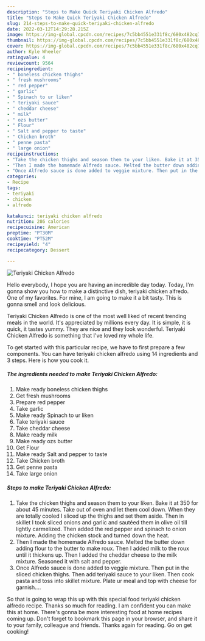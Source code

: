 ```yaml
---
description: "Steps to Make Quick Teriyaki Chicken Alfredo"
title: "Steps to Make Quick Teriyaki Chicken Alfredo"
slug: 214-steps-to-make-quick-teriyaki-chicken-alfredo
date: 2022-03-12T14:29:28.215Z
image: https://img-global.cpcdn.com/recipes/7c5bb4551e331f8c/680x482cq70/teriyaki-chicken-alfredo-recipe-main-photo.jpg
thumbnail: https://img-global.cpcdn.com/recipes/7c5bb4551e331f8c/680x482cq70/teriyaki-chicken-alfredo-recipe-main-photo.jpg
cover: https://img-global.cpcdn.com/recipes/7c5bb4551e331f8c/680x482cq70/teriyaki-chicken-alfredo-recipe-main-photo.jpg
author: Kyle Wheeler
ratingvalue: 4
reviewcount: 9564
recipeingredient:
- " boneless chicken thighs"
- " fresh mushrooms"
- " red pepper"
- " garlic"
- " Spinach to ur liken"
- " teriyaki sauce"
- " cheddar cheese"
- " milk"
- " ozs butter"
- " Flour"
- " Salt and pepper to taste"
- " Chicken broth"
- " penne pasta"
- " large onion"
recipeinstructions:
- "Take the chicken thighs and season them to your liken. Bake it at 350 for about 45 minutes. Take out of oven and let them cool down. When they are totally cooled I sliced up the thighs and set them aside. Then in skillet I took sliced onions and garlic and sautéed them in olive oil till lightly carmelized. Then added the red pepper and spinach to onion mixture. Adding the chicken stock and turned down the heat."
- "Then I made the homemade Alfredo sauce. Melted the butter down adding flour to the butter to make roux. Then I added milk to the roux until it thickens up. Then I added the cheddar cheese to the milk mixture. Seasoned it with salt and pepper."
- "Once Alfredo sauce is done added to veggie mixture. Then put in the sliced chicken thighs. Then add teriyaki sauce to your liken. Then cook pasta and toss into skillet mixture. Plate ur meal and top with cheese for garnish...."
categories:
- Recipe
tags:
- teriyaki
- chicken
- alfredo

katakunci: teriyaki chicken alfredo 
nutrition: 286 calories
recipecuisine: American
preptime: "PT30M"
cooktime: "PT52M"
recipeyield: "4"
recipecategory: Dessert

---
```



![Teriyaki Chicken Alfredo](https://img-global.cpcdn.com/recipes/7c5bb4551e331f8c/680x482cq70/teriyaki-chicken-alfredo-recipe-main-photo.jpg)

Hello everybody, I hope you are having an incredible day today. Today, I'm gonna show you how to make a distinctive dish, teriyaki chicken alfredo. One of my favorites. For mine, I am going to make it a bit tasty. This is gonna smell and look delicious.



Teriyaki Chicken Alfredo is one of the most well liked of recent trending meals in the world. It's appreciated by millions every day. It is simple, it is quick, it tastes yummy. They are nice and they look wonderful. Teriyaki Chicken Alfredo is something that I've loved my whole life.


To get started with this particular recipe, we have to first prepare a few components. You can have teriyaki chicken alfredo using 14 ingredients and 3 steps. Here is how you cook it.

<!--inarticleads1-->

##### The ingredients needed to make Teriyaki Chicken Alfredo:

1. Make ready  boneless chicken thighs
1. Get  fresh mushrooms
1. Prepare  red pepper
1. Take  garlic
1. Make ready  Spinach to ur liken
1. Take  teriyaki sauce
1. Take  cheddar cheese
1. Make ready  milk
1. Make ready  ozs butter
1. Get  Flour
1. Make ready  Salt and pepper to taste
1. Take  Chicken broth
1. Get  penne pasta
1. Take  large onion




<!--inarticleads2-->

##### Steps to make Teriyaki Chicken Alfredo:

1. Take the chicken thighs and season them to your liken. Bake it at 350 for about 45 minutes. Take out of oven and let them cool down. When they are totally cooled I sliced up the thighs and set them aside. Then in skillet I took sliced onions and garlic and sautéed them in olive oil till lightly carmelized. Then added the red pepper and spinach to onion mixture. Adding the chicken stock and turned down the heat.
1. Then I made the homemade Alfredo sauce. Melted the butter down adding flour to the butter to make roux. Then I added milk to the roux until it thickens up. Then I added the cheddar cheese to the milk mixture. Seasoned it with salt and pepper.
1. Once Alfredo sauce is done added to veggie mixture. Then put in the sliced chicken thighs. Then add teriyaki sauce to your liken. Then cook pasta and toss into skillet mixture. Plate ur meal and top with cheese for garnish....




So that is going to wrap this up with this special food teriyaki chicken alfredo recipe. Thanks so much for reading. I am confident you can make this at home. There's gonna be more interesting food at home recipes coming up. Don't forget to bookmark this page in your browser, and share it to your family, colleague and friends. Thanks again for reading. Go on get cooking!
